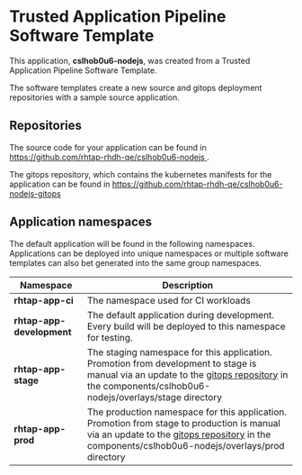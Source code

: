 # Trusted Application Pipeline Software Template

This application, **cslhob0u6-nodejs**, was created from a Trusted Application Pipeline Software Template.

The software templates create a new source and gitops deployment repositories with a sample source application. 

## Repositories

The source code for your application can be found in [https://github.com/rhtap-rhdh-qe/cslhob0u6-nodejs ](https://github.com/rhtap-rhdh-qe/cslhob0u6-nodejs ).
 
The gitops repository, which contains the kubernetes manifests for the application can be found in 
[https://github.com/rhtap-rhdh-qe/cslhob0u6-nodejs-gitops ](https://github.com/rhtap-rhdh-qe/cslhob0u6-nodejs-gitops ) 

## Application namespaces 

The default application will be found in the following namespaces. Applications can be deployed into unique namespaces or multiple software templates can also bet generated into the same group namespaces.  

|  Namespace   |  Description   |  
| -------- | -------- |
| **rhtap-app-ci** | The namespace used for CI workloads |
| **rhtap-app-development** | The default application during development. Every build will be deployed to this namespace for testing. |
| **rhtap-app-stage** | The staging namespace for this application. Promotion from development to stage is manual via an update to the [gitops repository](https://github.com/rhtap-rhdh-qe/cslhob0u6-nodejs-gitops ) in the components/cslhob0u6-nodejs/overlays/stage directory |
| **rhtap-app-prod** | The production namespace for this application. Promotion from stage to production is manual via an update to the [gitops repository](https://github.com/rhtap-rhdh-qe/cslhob0u6-nodejs-gitops ) in the components/cslhob0u6-nodejs/overlays/prod directory |